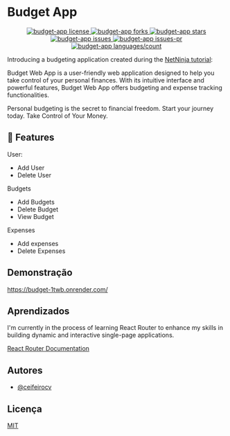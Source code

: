 # Budget App

<p align="center">
  <a href="https://github.com/ceifeirocv/budget-app/blob/master/LICENSE" target="_blank">
    <img src="https://img.shields.io/github/license/ceifeirocv/budget-app?style=flat-square" alt="budget-app license" />
  </a>
  <a href="https://github.com/ceifeirocv/budget-app/fork" target="_blank">
    <img src="https://img.shields.io/github/forks/ceifeirocv/budget-app?style=flat-square" alt="budget-app forks" />
  </a>
  <a href="https://github.com/ceifeirocv/budget-app/stargazers" target="_blank">
    <img src="https://img.shields.io/github/stars/ceifeirocv/budget-app?style=flat-square" alt="budget-app stars" />
  </a>
  <a href="https://github.com/ceifeirocv/budget-app/issues" target="_blank">
    <img src="https://img.shields.io/github/issues/ceifeirocv/budget-app?style=flat-square" alt="budget-app issues" />
  </a>
  <a href="https://github.com/ceifeirocv/budget-app/pulls" target="_blank">
    <img src="https://img.shields.io/github/issues-pr/ceifeirocv/budget-app?style=flat-square" alt="budget-app issues-pr" />
  </a>
  <a href="https://github.com/ceifeirocv/budget-app/" target="_blank">
    <img src="https://img.shields.io/github/languages/count/ceifeirocv/budget-app?style=flat-square" alt="budget-app languages/count" />
  </a>
</p>

Introducing a budgeting application created during the <a href="https://www.youtube.com/playlist?list=PL4cUxeGkcC9iNnY07bh_UPaRIQZcJfARY">NetNinja tutorial</a>:

Budget Web App is a user-friendly web application designed to help you take control of your personal finances. With its intuitive interface and powerful features, Budget Web App offers budgeting and expense tracking functionalities.

Personal budgeting is the secret to financial freedom. Start your journey today. Take Control of Your Money.

## 🧐 Features
User:
- Add User
- Delete User

Budgets
- Add Budgets
- Delete Budget
- View Budget

Expenses
- Add expenses
- Delete Expenses

## Demonstração

https://budget-1twb.onrender.com/


## Aprendizados

I'm currently in the process of learning React Router to enhance my skills in building dynamic and interactive single-page applications.

<a href="https://reactrouter.com/" target="_blank">React Router Documentation</a>

## Autores

- [@ceifeirocv](https://www.github.com/ceifeirocv)


## Licença

[MIT](https://choosealicense.com/licenses/mit/)



